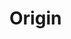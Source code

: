 # Origin

<div id="example"></div>
<script type="application/javascript">
  new Vue({
    el: '#example',
    template: '<code-vue :template="code" mode="html>iframe" :debounce="200" />',
    data: {
      code:
`
<script src="${location.origin}/infamous.js"><\/script>

<style>
    html, body {
        width: 100%; height: 100%;
        margin: 0; padding: 0;
        background: #333;
    }
</style>

<!-- use the disable-css attribute so that we have only WebGL rendering enabled -->
<i-scene experimental-webgl disable-css>
    <i-ambient-light intensity="0.3"></i-ambient-light>
    <i-point-light align="0.5 0.5 0.5" position="-200 -200 400" intensity="0.5"></i-point-light>
</i-scene>

<script>
    infamous.useDefaultNames()

    // the following values of origin allow the boxes to rotate around one of
    // their corners.
    const origins = [
        '0 0 0', // left/top/back
        '1 0 0', // right/top/back
        '0 1 0', // left/bottom/back
        '0 0 1', // left/top/front
        '1 1 0', // right/bottom/back
        '1 0 1', // right/top/front
        '0 1 1', // left/bottom/front
        '1 1 1', // right/bottom/front
    ]

    const box = (origin, i) => \`
        <i-box origin="\${origin}" align="\${0.15+i} 0.5 0" size="100 100 100" mount-point="0.5 0.5 0.5" color="skyblue">
            <i-sphere align="\${origin}" size="10 10 10" mount-point="0.5 0.5 0.5" color="deeppink"></i-sphere>
        </i-box>
    \`

    const scene = document.querySelector('i-scene')

    let i = 0

    for (const origin of origins) {
        scene.insertAdjacentHTML('beforeend', box(origin, i))
        scene.lastElementChild.rotation = ( x, y, z ) => [ x -= 0.8, y -= 0.8, z ]
        i += 0.1
    }
<\/script>

`
    },
  })
</script>
